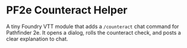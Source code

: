 
# PF2e Counteract Helper

A tiny Foundry VTT module that adds a `/counteract` chat command for Pathfinder 2e. It opens a dialog, rolls the counteract check, and posts a clear explanation to chat.

